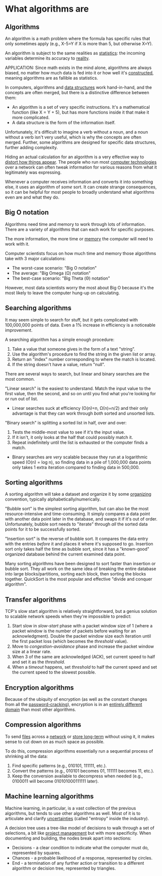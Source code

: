 
# What algorithms are

## Algorithms

An algorithm is a math problem where the formula has specific rules that only sometimes apply (e.g., X-5=Y if X is more than 5, but otherwise X=Y).

An algorithm is subject to the same realities as [statistics](math-stat.md): the incoming variables determine its accuracy to [reality](reality.md).

APPLICATION: Since math exists in the mind alone, algorithms are always biased, no matter how much data is fed into it or how well it's [constructed](creations.md), meaning algorithms are as fallible as statistics.

In computers, algorithms and [data structures](data-structures.md) work hand-in-hand, and the concepts are often merged, but there is a distinctive difference between them:

- An algorithm is a set of very specific instructions. It's a mathematical function (like X = Y + 5), but has more functions inside it that make it more complicated.
- A data structure is the form of the information itself.

Unfortunately, it's difficult to imagine a verb without a noun, and a noun without a verb isn't very useful, which is why the concepts are often merged. Further, some algorithms are designed for specific data structures, further adding complexity.

Hiding an actual calculation for an algorithm is a very effective way to [distort how things appear](people-image-distortion.md). The people who run most [computer technologies](technology.md) over a network can often tweak information for various reasons from what it legitimately was expressing.

Whenever a computer receives information and converts it into something else, it uses an algorithm of *some* sort. It can create strange consequences, so it can be helpful for most people to broadly understand what algorithms even are and what they do.

## Big O notation

Algorithms need time and memory to work through lots of information. There are a variety of algorithms that can each work for specific purposes.

The more information, the more time or [memory](computers-memory.md) the computer will need to work with it.

Computer scientists focus on how much time and memory those algorithms take with 3 major calculations:

- The worst-case scenario: "Big O notation"
- The average: "Big Omega (Ω) notation"
- The best-case scenario: "Big Theta (Θ) notation"

However, most data scientists worry the most about Big O because it's the most likely to leave the computer hung-up on calculating.

## Searching algorithms

It may seem simple to search for stuff, but it gets complicated with 100,000,000 points of data. Even a 1% increase in efficiency is a noticeable improvement.

A searching algorithm has a simple enough procedure:

1. Take a value that someone gives in the form of a text "string".
2. Use the algorithm's procedure to find the string in the given list or array.
3. Return an "index" number corresponding to where the match is located.
4. If the string doesn't have a value, return "null".

There are several ways to search, but linear and binary searches are the most common.

"Linear search" is the easiest to understand. Match the input value to the first value, then the second, and so on until you find what you're looking for or run out of list.

- Linear searches suck at efficiency (O(n)=n, Ω(n)=n/2) and their only advantage is that they can work through *both* sorted and unsorted lists.

"Binary search" is splitting a sorted list in half, over and over:

1. Tests the middle-most value to see if it's the input value.
2. If it isn't, it only looks at the half that could possibly match it.
3. Repeat indefinitely until the list is exhausted or the computer finds a match.

- Binary searches are *very* scalable because they run at a logarithmic speed (O(n) = log n), so finding data in a pile of 1,000,000 data points only takes 1 extra iteration compared to finding data in 500,000.

## Sorting algorithms

A sorting algorithm will take a dataset and organize it by some [organizing](organization.md) convention, typically alphabetically/numerically.

"Bubble sort" is the simplest sorting algorithm, but can also be the most resource-intensive and time-consuming. It simply compares a data point with another data point later in the database, and swaps it if it's out of order. Unfortunately, bubble sort needs to "iterate" through *all* the sorted data points for it to be successfully sorted.

"Insertion sort" is the reverse of bubble sort. It compares the data entry with the entries *before* it and places it where it's supposed to go. Insertion sort only takes half the time as bubble sort, since it has a "known-good" organized database behind the current examined data point.

Many sorting algorithms have been designed to sort faster than insertion or bubble sort. They all work on the same idea of breaking the entire database into large blocks/partitions, sorting each block, then sorting the blocks together. QuickSort is the most popular and effective "divide and conquer algorithm".

## Transfer algorithms

TCP's slow start algorithm is relatively straightforward, but a genius solution to scalable network speeds when they're impossible to predict:

1. Start slow in *slow-start* phase with a packet window size of 1 (where a packet window is the number of packets before waiting for an acknowledgment). Double the packet window size each iteration until the first packet loss (which becomes the *threshold* value).
2. Move to *congestion-avoidance* phase and increase the packet window size at a linear rate.
3. When 3 of the same are acknowledged (ACK), set current speed to half and set it as the *threshold*.
4. When a *timeout* happens, set *threshold* to half the current speed and set the current speed to the slowest possible.

## Encryption algorithms

Because of the ubiquity of encryption (as well as the constant changes from all the [password-cracking](hacking.md)), encryption is in an [entirely different domain](encryption.md) than most other algorithms.

## Compression algorithms

To send [files](computers-files.md) across a [network](networks-cs.md) or [store long-term](computers-memory.md) without using it, it makes sense to cut down on as much space as possible.

To do this, compression algorithms essentially run a sequential process of shrinking all the data:

1. Find specific patterns (e.g., 010101, 111111, etc.).
2. Convert the patterns (e.g., 010101 becomes 01, 111111 becomes 11, etc.).
3. Keep the conversion available to decompress when needed (e.g., 0100011 will become 010101000111111 later).

## Machine learning algorithms

Machine learning, in particular, is a vast collection of the previous algorithms, but tends to use other algorithms as well. Most of it is to articulate and clarify [uncertainties](understanding-certainty.md) (called "entropy" inside the industry).

A decision tree uses a tree-like model of decisions to walk through a set of selections, a bit like [project management](mgmt-2_projects-cs.md) but with more specificity. When documenting and building, the nodes break apart into sections:

- Decisions - a clear condition to indicate what the computer must do, represented by squares.
- Chances - a probable likelihood of a response, represented by circles.
- End - a termination of any further action or transition to a different algorithm or decision tree, represented by triangles.
